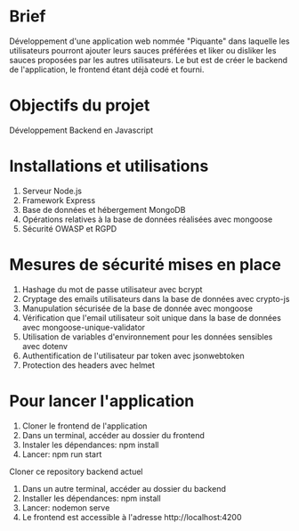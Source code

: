 # Brief
Développement d'une application web nommée "Piquante" dans laquelle les utilisateurs pourront ajouter leurs sauces préférées et liker ou disliker les sauces proposées par les autres utilisateurs.
Le but est de créer le backend de l'application, le frontend étant déjà codé et fourni.

# Objectifs du projet
Développement Backend en Javascript

# Installations et utilisations
1. Serveur Node.js
2. Framework Express
3. Base de données et hébergement MongoDB
5. Opérations relatives à la base de données réalisées avec mongoose
7. Sécurité OWASP et RGPD

# Mesures de sécurité mises en place
1. Hashage du mot de passe utilisateur avec bcrypt
2. Cryptage des emails utilisateurs dans la base de données avec crypto-js
3. Manupulation sécurisée de la base de donnée avec mongoose
4. Vérification que l'email utilisateur soit unique dans la base de données avec mongoose-unique-validator
5. Utilisation de variables d'environnement pour les données sensibles avec dotenv
6. Authentification de l'utilisateur par token avec jsonwebtoken
7. Protection des headers avec helmet

# Pour lancer l'application
1. Cloner le frontend de l'application
2. Dans un terminal, accéder au dossier du frontend
3. Instaler les dépendances: npm install
4. Lancer: npm run start

Cloner ce repository backend actuel
1. Dans un autre terminal, accéder au dossier du backend
2. Installer les dépendances: npm install
3. Lancer: nodemon serve
4. Le frontend est accessible à l'adresse http://localhost:4200

